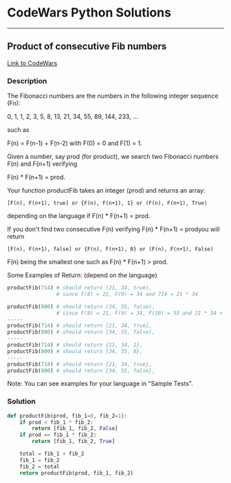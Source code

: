 # CodeWars Python Solutions

---

## Product of consecutive Fib numbers


[Link to CodeWars](https://www.codewars.com/kata/5541f58a944b85ce6d00006a) 

### Description

The Fibonacci numbers are the numbers in the following integer sequence (Fn):

0, 1, 1, 2, 3, 5, 8, 13, 21, 34, 55, 89, 144, 233, ...

such as

F(n) = F(n-1) + F(n-2) with F(0) = 0 and F(1) = 1.

Given a number, say prod (for product), we search two Fibonacci numbers F(n) and F(n+1) verifying

F(n) * F(n+1) = prod.

Your function productFib takes an integer (prod) and returns an array:

```
[F(n), F(n+1), true] or {F(n), F(n+1), 1} or (F(n), F(n+1), True)
```

depending on the language if F(n) * F(n+1) = prod.

If you don't find two consecutive F(n) verifying F(n) * F(n+1) = prodyou will return

```
[F(n), F(n+1), false] or {F(n), F(n+1), 0} or (F(n), F(n+1), False)
```

F(n) being the smallest one such as F(n) * F(n+1) > prod.

Some Examples of Return:
(depend on the language)

``` python
productFib(714) # should return (21, 34, true), 
                # since F(8) = 21, F(9) = 34 and 714 = 21 * 34

productFib(800) # should return (34, 55, false), 
                # since F(8) = 21, F(9) = 34, F(10) = 55 and 21 * 34 < 800 < 34 * 55
-----
productFib(714) # should return [21, 34, true], 
productFib(800) # should return [34, 55, false], 
-----
productFib(714) # should return {21, 34, 1}, 
productFib(800) # should return {34, 55, 0},        
-----
productFib(714) # should return {21, 34, true}, 
productFib(800) # should return {34, 55, false}, 
```

Note:
You can see examples for your language in "Sample Tests".

### Solution

``` python
def productFib(prod, fib_1=0, fib_2=1):
    if prod < fib_1 * fib_2:
        return [fib_1, fib_2, False]
    if prod == fib_1 * fib_2:
        return [fib_1, fib_2, True]

    total = fib_1 + fib_2
    fib_1 = fib_2
    fib_2 = total
    return productFib(prod, fib_1, fib_2)
```